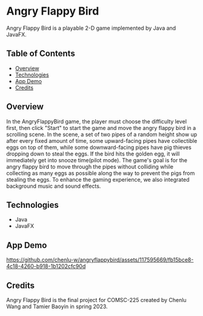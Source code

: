 # Angry Flappy Bird

Angry Flappy Bird is a playable 2-D game implemented by Java and JavaFX.

## Table of Contents
- [Overview](#overview)
- [Technologies](#technologies)
- [App Demo](#app-demo)
- [Credits](#credits)

## Overview

In the AngryFlappyBird game, the player must choose the difficulty level first, then click "Start" to start the game and move the angry flappy bird in a scrolling scene. In the scene, a set of two pipes of a random height show up after every fixed amount of time, some upward-facing pipes have collectible eggs on top of them, while some downward-facing pipes have pig thieves dropping down to steal the eggs. If the bird hits the golden egg, it will immediately get into snooze time(pilot mode). The game's goal is for the angry flappy bird to move through the pipes without colliding while collecting as many eggs as possible along the way to prevent the pigs from stealing the eggs. To enhance the gaming experience, we also integrated background music and sound effects.

## Technologies

- Java
- JavaFX

## App Demo

https://github.com/chenlu-w/angryflappybird/assets/117595669/fb15bce8-4c18-4260-b918-1b1202cfc90d

## Credits

Angry Flappy Bird is the final project for COMSC-225 created by Chenlu Wang and Tamier Baoyin in spring 2023.
